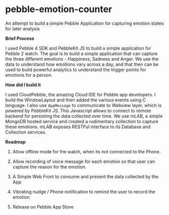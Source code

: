 # pebble-emotion-counter
An attempt to build a simple Pebble Application for capturing emotion states for later analysis

**Brief Process**

I used Pebble 4 SDK and PebbleKit JS to build a simple application for Pebble 2 watch. The goal is to build a simple 
application that can capture the three different emotions - Happiness, Sadness and Anger. We use the data to understand 
how emotions vary across a day, and that then can be used to build powerful analytics to understand the trigger points 
for emotions for a person.

**How did I build it**

I used CloudPebble, the amazing Cloud IDE for Pebble app developers. I build the WindowLayout and then added the various events 
using C language. I also use `AppMessage` to communicate to Webview layer, which is powered by PebbleKit JS. This Javascript
allows to connect to remote backend for persisting the data collected over time. We use mLAB, a simple MongoDB hosted service 
and created a rudimentary collection to capture these emotions. mLAB exposes RESTFul interface to its Database and Collection
services. 

**Roadmap**

1. Allow offline mode for the watch, when its not connected to the Phone. 

2. Allow recording of voice message for each emotion so that user can capture the reason for the emotion.

3. A Simple Web Front to consume and present the data collected by the App 

4. Vibrating nudge / Phone notification to remind the user to record the emotion

5. Release on Pebble App Store

